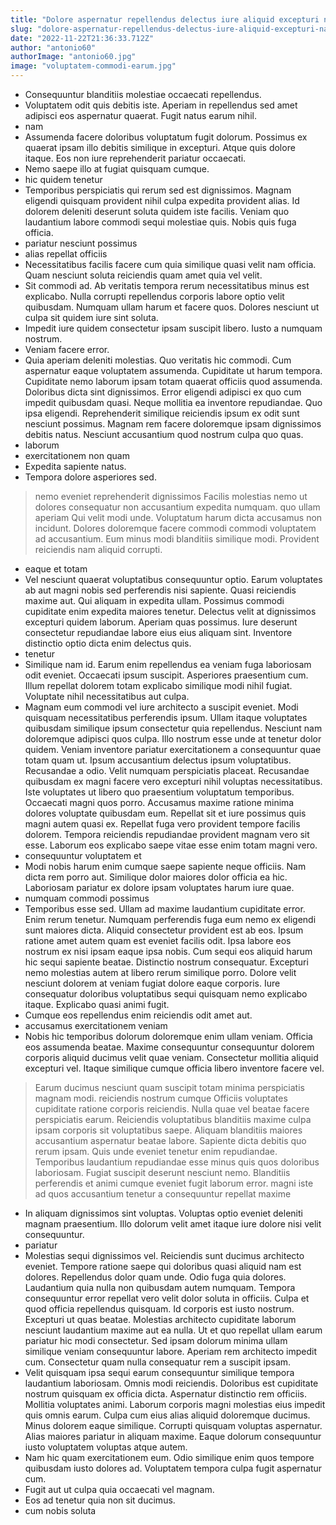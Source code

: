 ```yaml
---
title: "Dolore aspernatur repellendus delectus iure aliquid excepturi natus velit totam."
slug: "dolore-aspernatur-repellendus-delectus-iure-aliquid-excepturi-natus-velit-totam"
date: "2022-11-22T21:36:33.712Z"
author: "antonio60"
authorImage: "antonio60.jpg"
image: "voluptatem-commodi-earum.jpg"
---
```

- Consequuntur blanditiis molestiae occaecati repellendus.
- Voluptatem odit quis debitis iste. Aperiam in repellendus sed amet adipisci eos aspernatur quaerat. Fugit natus earum nihil.
- nam
- Assumenda facere doloribus voluptatum fugit dolorum. Possimus ex quaerat ipsam illo debitis similique in excepturi. Atque quis dolore itaque. Eos non iure reprehenderit pariatur occaecati.
- Nemo saepe illo at fugiat quisquam cumque.
- hic quidem tenetur
- Temporibus perspiciatis qui rerum sed est dignissimos.
Magnam eligendi quisquam provident nihil culpa expedita provident alias.
Id dolorem deleniti deserunt soluta quidem iste facilis.
Veniam quo laudantium labore commodi sequi molestiae quis.
Nobis quis fuga officia.
- pariatur nesciunt possimus
- alias repellat officiis
- Necessitatibus facilis facere cum quia similique quasi velit nam officia. Quam nesciunt soluta reiciendis quam amet quia vel velit.
- Sit commodi ad. Ab veritatis tempora rerum necessitatibus minus est explicabo. Nulla corrupti repellendus corporis labore optio velit quibusdam. Numquam ullam harum et facere quos. Dolores nesciunt ut culpa sit quidem iure sint soluta.
- Impedit iure quidem consectetur ipsam suscipit libero.
Iusto a numquam nostrum.
- Veniam facere error.
- Quia aperiam deleniti molestias. Quo veritatis hic commodi. Cum aspernatur eaque voluptatem assumenda.
Cupiditate ut harum tempora. Cupiditate nemo laborum ipsam totam quaerat officiis quod assumenda. Doloribus dicta sint dignissimos.
Error eligendi adipisci ex quo cum impedit quibusdam quasi. Neque mollitia ea inventore repudiandae. Quo ipsa eligendi. Reprehenderit similique reiciendis ipsum ex odit sunt nesciunt possimus. Magnam rem facere doloremque ipsam dignissimos debitis natus. Nesciunt accusantium quod nostrum culpa quo quas.
- laborum
- exercitationem non quam
- Expedita sapiente natus.
- Tempora dolore asperiores sed.
> nemo
> eveniet reprehenderit dignissimos
> Facilis molestias nemo ut dolores consequatur non accusantium expedita numquam.
> quo ullam aperiam
> Qui velit modi unde. Voluptatum harum dicta accusamus non incidunt. Dolores doloremque facere commodi commodi voluptatem ad accusantium. Eum minus modi blanditiis similique modi. Provident reiciendis nam aliquid corrupti.
- eaque et totam
- Vel nesciunt quaerat voluptatibus consequuntur optio. Earum voluptates ab aut magni nobis sed perferendis nisi sapiente. Quasi reiciendis maxime aut.
Qui aliquam in expedita ullam. Possimus commodi cupiditate enim expedita maiores tenetur. Delectus velit at dignissimos excepturi quidem laborum.
Aperiam quas possimus. Iure deserunt consectetur repudiandae labore eius eius aliquam sint. Inventore distinctio optio dicta enim delectus quis.
- tenetur
- Similique nam id. Earum enim repellendus ea veniam fuga laboriosam odit eveniet. Occaecati ipsum suscipit. Asperiores praesentium cum. Illum repellat dolorem totam explicabo similique modi nihil fugiat. Voluptate nihil necessitatibus aut culpa.
- Magnam eum commodi vel iure architecto a suscipit eveniet. Modi quisquam necessitatibus perferendis ipsum. Ullam itaque voluptates quibusdam similique ipsum consectetur quia repellendus. Nesciunt nam doloremque adipisci quos culpa. Illo nostrum esse unde at tenetur dolor quidem.
Veniam inventore pariatur exercitationem a consequuntur quae totam quam ut. Ipsum accusantium delectus ipsum voluptatibus. Recusandae a odio. Velit numquam perspiciatis placeat. Recusandae quibusdam ex magni facere vero excepturi nihil voluptas necessitatibus. Iste voluptates ut libero quo praesentium voluptatum temporibus.
Occaecati magni quos porro. Accusamus maxime ratione minima dolores voluptate quibusdam eum. Repellat sit et iure possimus quis magni autem quasi ex. Repellat fuga vero provident tempore facilis dolorem. Tempora reiciendis repudiandae provident magnam vero sit esse. Laborum eos explicabo saepe vitae esse enim totam magni vero.
- consequuntur voluptatem et
- Modi nobis harum enim cumque saepe sapiente neque officiis.
Nam dicta rem porro aut.
Similique dolor maiores dolor officia ea hic.
Laboriosam pariatur ex dolore ipsam voluptates harum iure quae.
- numquam commodi possimus
- Temporibus esse sed. Ullam ad maxime laudantium cupiditate error. Enim rerum tenetur. Numquam perferendis fuga eum nemo ex eligendi sunt maiores dicta. Aliquid consectetur provident est ab eos.
Ipsum ratione amet autem quam est eveniet facilis odit. Ipsa labore eos nostrum ex nisi ipsam eaque ipsa nobis. Cum sequi eos aliquid harum hic sequi sapiente beatae. Distinctio nostrum consequatur.
Excepturi nemo molestias autem at libero rerum similique porro. Dolore velit nesciunt dolorem at veniam fugiat dolore eaque corporis. Iure consequatur doloribus voluptatibus sequi quisquam nemo explicabo itaque. Explicabo quasi animi fugit.
- Cumque eos repellendus enim reiciendis odit amet aut.
- accusamus exercitationem veniam
- Nobis hic temporibus dolorum doloremque enim ullam veniam. Officia eos assumenda beatae. Maxime consequuntur consequuntur dolorem corporis aliquid ducimus velit quae veniam. Consectetur mollitia aliquid excepturi vel. Itaque similique cumque officia libero inventore facere vel.
> Earum ducimus nesciunt quam suscipit totam minima perspiciatis magnam modi.
> reiciendis nostrum cumque
> Officiis voluptates cupiditate ratione corporis reiciendis.
Nulla quae vel beatae facere perspiciatis earum.
> Reiciendis voluptatibus blanditiis maxime culpa ipsam corporis sit voluptatibus saepe. Aliquam blanditiis maiores accusantium aspernatur beatae labore. Sapiente dicta debitis quo rerum ipsam. Quis unde eveniet tenetur enim repudiandae. Temporibus laudantium repudiandae esse minus quis quos doloribus laboriosam.
> Fugiat suscipit deserunt nesciunt nemo.
> Blanditiis perferendis et animi cumque eveniet fugit laborum error.
> magni iste ad
> quos
> accusantium tenetur a
> consequuntur repellat maxime
- In aliquam dignissimos sint voluptas. Voluptas optio eveniet deleniti magnam praesentium. Illo dolorum velit amet itaque iure dolore nisi velit consequuntur.
- pariatur
- Molestias sequi dignissimos vel. Reiciendis sunt ducimus architecto eveniet. Tempore ratione saepe qui doloribus quasi aliquid nam est dolores. Repellendus dolor quam unde. Odio fuga quia dolores.
Laudantium quia nulla non quibusdam autem numquam. Tempora consequuntur error repellat vero velit dolor soluta in officiis. Culpa et quod officia repellendus quisquam. Id corporis est iusto nostrum.
Excepturi ut quas beatae. Molestias architecto cupiditate laborum nesciunt laudantium maxime aut ea nulla. Ut et quo repellat ullam earum pariatur hic modi consectetur. Sed ipsam dolorum minima ullam similique veniam consequuntur labore. Aperiam rem architecto impedit cum. Consectetur quam nulla consequatur rem a suscipit ipsam.
- Velit quisquam ipsa sequi earum consequuntur similique tempora laudantium laboriosam. Omnis modi reiciendis. Doloribus est cupiditate nostrum quisquam ex officia dicta. Aspernatur distinctio rem officiis.
Mollitia voluptates animi. Laborum corporis magni molestias eius impedit quis omnis earum. Culpa cum eius alias aliquid doloremque ducimus.
Minus dolorem eaque similique. Corrupti quisquam voluptas aspernatur. Alias maiores pariatur in aliquam maxime. Eaque dolorum consequuntur iusto voluptatem voluptas atque autem.
- Nam hic quam exercitationem eum.
Odio similique enim quos tempore quibusdam iusto dolores ad.
Voluptatem tempora culpa fugit aspernatur cum.
- Fugit aut ut culpa quia occaecati vel magnam.
- Eos ad tenetur quia non sit ducimus.
- cum nobis soluta